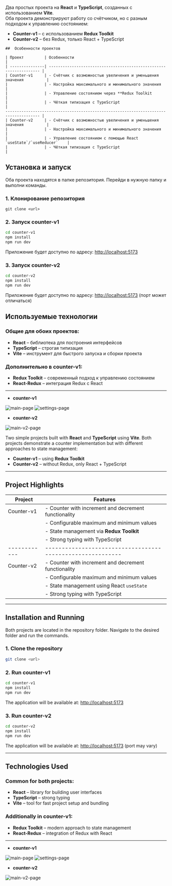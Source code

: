 

Два простых проекта на **React** и **TypeScript**, созданных с использованием **Vite**.  
Оба проекта демонстрируют работу со счётчиком, но с разным подходом к управлению состоянием:

- **Counter-v1** – с использованием **Redux Toolkit**  
- **Counter-v2** – без Redux, только React + TypeScript  


````
##  Особенности проектов

| Проект         | Особенности                                                        |
| ---------------| ------------------------------------------------------------------ |
| Counter-v1     | - Счётчик с возможностью увеличения и уменьшения значения          |
|                | - Настройка максимального и минимального значения                  |
|                | - Управление состоянием через **Redux Toolkit                      |
|                | - Чёткая типизация с TypeScript                                    |
------------------------------------------------------------------------------------- |              
| Counter-v2     | - Счётчик с возможностью увеличения и уменьшения значения          |
|                | - Настройка максимального и минимального значения                  |
|                | - Управление состоянием с помощью React `useState`/`useReducer`    |
|                | - Чёткая типизация с TypeScript                                    |
````

## Установка и запуск

Оба проекта находятся в папке репозитория. Перейди в нужную папку и выполни команды.

### 1. Клонирование репозитория

````
git clone <url>
````

### 2. Запуск **counter-v1**

```bash
cd counter-v1
npm install
npm run dev
```

Приложение будет доступно по адресу: [http://localhost:5173](http://localhost:5173)

### 3. Запуск **counter-v2**

```bash
cd counter-v2
npm install
npm run dev
```

Приложение будет доступно по адресу: [http://localhost:5173](http://localhost:5173) (порт может отличаться)

##  Используемые технологии

### Общие для обоих проектов:

* **React** – библиотека для построения интерфейсов
* **TypeScript** – строгая типизация
* **Vite** – инструмент для быстрого запуска и сборки проекта

### Дополнительно в **counter-v1**:

* **Redux Toolkit** – современный подход к управлению состоянием
* **React-Redux** – интеграция Redux с React

---

* **counter-v1**

![main-page](images/main.png)
![settings-page](images/setting.png)

* **counter-v2**

![main-v2-page](images/main-v2.png)




Two simple projects built with **React** and **TypeScript** using **Vite**.
Both projects demonstrate a counter implementation but with different approaches to state management:

* **Counter-v1** – using **Redux Toolkit**
* **Counter-v2** – without Redux, only React + TypeScript

---

## Project Highlights

| Project    | Features                                                 |
| ---------- | -------------------------------------------------------- |
| Counter-v1 | - Counter with increment and decrement functionality     |
|            | - Configurable maximum and minimum values                |
|            | - State management via **Redux Toolkit**                 |
|            | - Strong typing with TypeScript                          |
|------------|----------------------------------------------------------|
| Counter-v2 | - Counter with increment and decrement functionality     |
|            | - Configurable maximum and minimum values                |
|            | - State management using React `useState`                |
|            | - Strong typing with TypeScript                          |

---

## Installation and Running

Both projects are located in the repository folder.
Navigate to the desired folder and run the commands.

### 1. Clone the repository

```bash
git clone <url>
```

### 2. Run **counter-v1**

```bash
cd counter-v1
npm install
npm run dev
```

The application will be available at: [http://localhost:5173](http://localhost:5173)

### 3. Run **counter-v2**

```bash
cd counter-v2
npm install
npm run dev
```

The application will be available at: [http://localhost:5173](http://localhost:5173) (port may vary)

---

## Technologies Used

### Common for both projects:

* **React** – library for building user interfaces
* **TypeScript** – strong typing
* **Vite** – tool for fast project setup and bundling

### Additionally in **counter-v1**:

* **Redux Toolkit** – modern approach to state management
* **React-Redux** – integration of Redux with React

---

* **counter-v1**

![main-page](images/main.png)
![settings-page](images/setting.png)

* **counter-v2**

![main-v2-page](images/main-v2.png)

